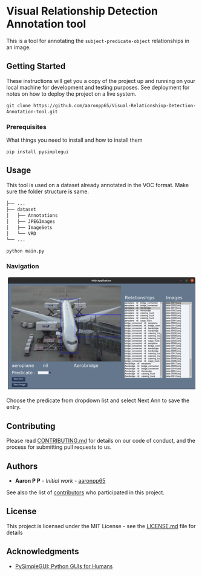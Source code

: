# Visual Relationship Detection Annotation tool

This is a tool for annotating the ```subject-predicate-object``` relationships in an image.

## Getting Started

These instructions will get you a copy of the project up and running on your local machine for development and testing purposes. See deployment for notes on how to deploy the project on a live system.

```
git clone https://github.com/aaronpp65/Visual-Relationshiop-Detection-Annotation-tool.git
```

### Prerequisites

What things you need to install and how to install them

```
pip install pysimplegui
```
## Usage

This tool is used on a dataset already annotated in the VOC format. Make sure the folder structure is same.
 
    ├── ...
    ├── dataset                   
    │   ├── Annotations          
    │   ├── JPEGImages 
    │   ├── ImageSets         
    │   └── VRD                
    └── ...

```
python main.py
```

### Navigation

![screenshot](https://github.com/aaronpp65/Visual-Relationshiop-Detection-Annotation-tool/blob/master/images/Screenshot1.png?raw=true)

Choose the predicate from dropdown list and select Next Ann to save the entry.


## Contributing

Please read [CONTRIBUTING.md](CONTRIBUTING.md) for details on our code of conduct, and the process for submitting pull requests to us.

## Authors

* **Aaron P P** - *Initial work* - [aaronpp65](https://github.com/aaronpp65)


See also the list of [contributors](https://github.com/aaronpp65/Visual-Relationshiop-Detection-Annotation-tool/contributors) who participated in this project.

## License

This project is licensed under the MIT License - see the [LICENSE.md](LICENSE.md) file for details

## Acknowledgments

* [PySimpleGUI: Python GUIs for Humans](https://github.com/PySimpleGUI/)


